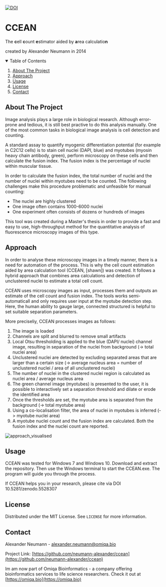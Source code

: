 [![DOI](https://zenodo.org/badge/410369848.svg)](https://zenodo.org/badge/latestdoi/410369848)


# CCEAN
The **c**ell **c**ount **e**stimator aided by **a**rea calculatio**n**

created by Alexander Neumann in 2014

<!-- TABLE OF CONTENTS -->
<details open="open">
  <summary>Table of Contents</summary>
  <ol>
    <li>
      <a href="#about-the-project">About The Project</a>
    </li>
    <li>
      <a href="#approach">Approach</a>
    </li>
    <li>
      <a href="#usage">Usage</a>
    </li>
    <li><a href="#license">License</a></li>
    <li><a href="#contact">Contact</a></li>
  </ol>
</details>



<!-- ABOUT THE PROJECT -->
## About The Project

Image analysis plays a large role in biological research. Although error-prone and tedious, it is still best practive to do this analysis manually. One of the most common tasks in biological image analysis is cell detection and counting.

A standard assay to quantify myogenic differentiation potential (for example in C2C12 cells) is to stain cell nuclei (DAPI, blue) and myotubes (myosin heavy chain antibody, green), perform microscopy on these cells and then calculate the fusion index. The fusion index is the percentage of nuclei within muscular tissue.

In order to calculate the fusion index, the total number of nuclei and the number of nuclei within myotubes need to be counted. The following challenges make this procedure problematic and unfeasible for manual counting:
- The nuclei are highly clustered
- One image often contains 1000-6000 nuclei
- One experiment often consists of dozens or hundreds of images

This tool was created during a Master's thesis in order to provide a fast and easy to use, high-throughput method for the quantitative analysis of fluorescence microscopy images of this type. 



<!-- APPROACH -->
## Approach

In order to analyse these microscopy images in a timely manner, there is a need for automation of the process. This is why the cell count estimation aided by area calculation tool (CCEAN, [shawn]) was created. It follows a hybrid approach that combines area calculations and detection of unclustered nuclei to estimate a total cell count. 

CCEAN uses microscopy images as input, processes them and outputs an estimate of the cell count and fusion index. The tools works semi-automaticall and only requires user input at the myotube detection step. Here, the human ability to gauge large, connected structured is helpful to set suitable separation parameters.

More preciseliy, CCEAN processes images as follows:
1. The image is loaded
2. Channels are split and blurred to remove small artifacts
3. Local Otsu thresholding is applied to the blue (DAPI/ nuclei) channel image, resulting in separation of the nuclei from background (-> total nuclei area)
4. Unclustered nuclei are detected by excluding separated areas that are larger than a certain size (-> average nucleus area = number of unclustered nuclei / area of all unclustered nuclei)
5. The number of nuclei in the clustered nuclei region is calculated as nuclei area / average nucleus area
6. The green channel image (myotubes) is presented to the user, it is possible to interactively set a separation threshold and dilate or erode the identified area
7. Once the thresholds are set, the myotube area is separated from the background (-> total myotube area)
8. Using a co-localisation filter, the area of nuclei in myotubes is inferred (-> myotube nuclei area)
9. A myotube nuclei count and the fusion index are calculated. Both the fusion index and the nuclei count are reported.

![approach_visualised](https://user-images.githubusercontent.com/59624597/134785684-04a90b44-59e6-4bc0-8e1c-3406c543e9bc.png)



<!-- USAGE -->
## Usage

CCEAN was tested for Windows 7 and Windows 10. Download and extract the repository. Then use the Windows terminal to start the CCEAN.exe. The program will guide you through the process.

If CCEAN helps you in your research, please cite via DOI 10.5281/zenodo.5528307



<!-- LICENSE -->
## License

Distributed under the MIT License. See `LICENSE` for more information.



<!-- CONTACT -->
## Contact

Alexander Neumann - alexander.neumann@omiqa.bio

Project Link: [https://github.com/neumann-alexander/ccean](https://github.com/neumann-alexander/ccean)

Im am now part of Omiqa Bioinformatics - a company offering bioinformatics services to life science researchers. Check it out at [https://omiqa.bio](https://omiqa.bio)
